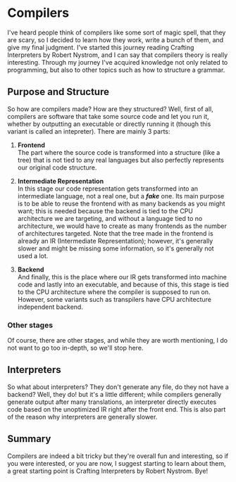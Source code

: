 # Compilers
I've heard people think of compilers like some sort of magic spell, that they are scary, so I decided to learn how they work, write a bunch of them, and give my final judgment.
I've started this journey reading Crafting Interpreters by Robert Nystrom, and I can say that compilers theory is really interesting. Through my journey I've acquired knowledge not only related to programming, but also to other topics such as how to structure a grammar.

## Purpose and Structure
So how are compilers made? How are they structured? Well, first of all, compilers are software that take some source code and let you run it, whether by outputting an executable or directly running it (though this variant is called an intepreter).
There are mainly 3 parts:

1. **Frontend**  
    The part where the source code is transformed into a structure (like a tree) that is not tied to any real languages but also perfectly represents our original code structure.

2. **Intermediate Representation**  
    In this stage our code representation gets transformed into an intermediate language, not a real one, but a ***fake*** one. Its main purpose is to be able to reuse the frontend with as many backends as you might want; this is needed because the backend is tied to the CPU architecture we are targeting, and without a language tied to no architecture, we would have to create as many frontends as the number of architectures targeted.
    Note that the tree made in the frontend is already an IR (Intermediate Representation); however, it's generally slower and might be missing some information, so it's generally not used a lot.

3. **Backend**  
    And finally, this is the place where our IR gets transformed into machine code and lastly into an executable, and because of this, this stage is tied to the CPU architecture where the compiler is supposed to run on. However, some variants such as transpilers have CPU architecture independent backend.

### Other stages
Of course, there are other stages, and while they are worth mentioning, I do not want to go too in-depth, so we'll stop here.

## Interpreters
So what about interpreters? They don't generate any file, do they not have a backend? Well, they do! but it's a little different; while compilers generally generate output after many translations, an interpreter directly executes code based on the unoptimized IR right after the front end. This is also part of the reason why interpreters are generally slower.

## Summary
Compilers are indeed a bit tricky but they're overall fun and interesting, so if you were interested, or you are now, I suggest starting to learn about them, a great starting point is Crafting Interpreters by Robert Nystrom. Bye!